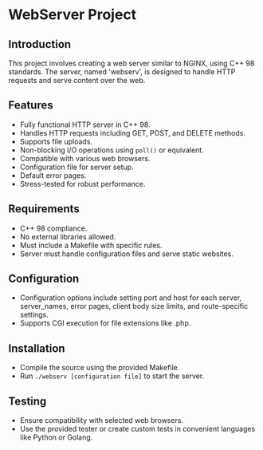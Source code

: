 # WebServer Project

## Introduction
This project involves creating a web server similar to NGINX, using C++ 98 standards. The server, named 'webserv', is designed to handle HTTP requests and serve content over the web.

## Features
- Fully functional HTTP server in C++ 98.
- Handles HTTP requests including GET, POST, and DELETE methods.
- Supports file uploads.
- Non-blocking I/O operations using `poll()` or equivalent.
- Compatible with various web browsers.
- Configuration file for server setup.
- Default error pages.
- Stress-tested for robust performance.

## Requirements
- C++ 98 compliance.
- No external libraries allowed.
- Must include a Makefile with specific rules.
- Server must handle configuration files and serve static websites.

## Configuration
- Configuration options include setting port and host for each server, server_names, error pages, client body size limits, and route-specific settings.
- Supports CGI execution for file extensions like .php.

## Installation
- Compile the source using the provided Makefile.
- Run `./webserv [configuration file]` to start the server.

## Testing
- Ensure compatibility with selected web browsers.
- Use the provided tester or create custom tests in convenient languages like Python or Golang.

